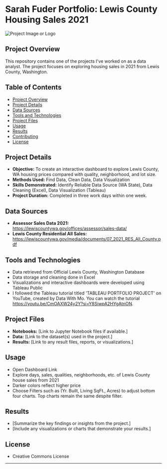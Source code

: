 # Sarah Fuder Portfolio: Lewis County Housing Sales 2021

![Project Image or Logo](project_image.png)

## Project Overview

This repository contains one of the projects I've worked on as a data analyst. The project focuses on exploring housing sales in 2021 from Lewis County, Washington.

## Table of Contents

- [Project Overview](#project-overview)
- [Project Details](#project-details)
- [Data Sources](#data-sources)
- [Tools and Technologies](#tools-and-technologies)
- [Project Files](#project-files)
- [Usage](#usage)
- [Results](#results)
- [Contributing](#contributing)
- [License](#license)

## Project Details

- **Objective:** To create an interactive dashboard to explore Lewis County, WA housing prices compared with quality, neighborhood, and lot size. 
- **Methods Used:** Find Data, Clean Data, Data Visualization
- **Skills Demonstrated:** Identify Reliable Data Source (WA State), Data Cleaning (Excel), Data Visualization (Tableau)
- **Project Duration:** Completed in three work days within one week.

## Data Sources

- **Assessor Sales Data 2021:** https://lewiscountywa.gov/offices/assessor/sales-data/
- **Lewis County Residential All Sales:** https://lewiscountywa.gov/media/documents/07_2021_RES_All_County.pdf


## Tools and Technologies

- Data retrieved from Official Lewis County, Washington Database
- Data storage and cleaning done in Excel
- Visualizations and interactive dashboards were developed using Tableau Public
- I followed the Tableau tutorial titled 'TABLEAU PORTFOLIO PROJECT' on YouTube, created by Data With Mo. You can watch the tutorial https://youtu.be/CmOAXW24y2Y?si=Y8SiwpA2HYgAtnON.

## Project Files

- **Notebooks:** [Link to Jupyter Notebook files if available.]
- **Data:** [Link to the dataset(s) used in the project.]
- **Results:** [Link to any result files, reports, or visualizations.]

## Usage

- Open Dashboard Link
- Explore days, sales, qualities, neighborhoods, etc. of Lewis County house sales from 2021
- Darker colors reflect higher price
- Choose Filters such as (Yr. Built, Living SqFt., Acres) to adjust bottom four charts. Top charts remain the same despite filter.

## Results

- [Summarize the key findings or insights from the project.]
- [Include any visualizations or charts that demonstrate your results.]


## License

- Creative Commons License

---


